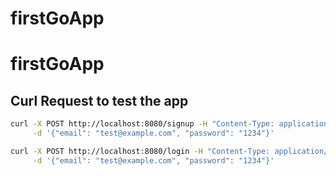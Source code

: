 # firstGoApp
# firstGoApp


## Curl Request to test the app
```bash
curl -X POST http://localhost:8080/signup -H "Content-Type: application/json" \
     -d '{"email": "test@example.com", "password": "1234"}'

curl -X POST http://localhost:8080/login -H "Content-Type: application/json" \
     -d '{"email": "test@example.com", "password": "1234"}'
```